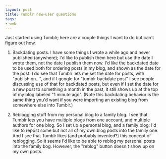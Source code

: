 ```yaml
---
layout: post
title: Tumblr new-user questions
tags:
- web
---
```

Just started using Tumblr; here are a couple things I want to do but can't
figure out how.

1) Backdating posts. I have some things I wrote a while ago and never
published (anywhere); I'd like to publish them here but use the date I wrote
them, not the date I publish them now. I'd like the backdated date to be used
both for ordering posts in my blog, and shown as the date for the post. I do
see that Tumblr lets me set the date for posts, with "publish on…", and if I
google for "tumblr backdate post" I see people discussing use of that for
backdated posts, but even if I set the date for a new post to something a
month in the past, it still shows up at the top of my blog labeled "1 minute
ago". (Note this backdating behavior is the same thing you'd want if you were
importing an existing blog from somewhere else into Tumblr.)

2) Reblogging stuff from my personal blog to a family blog. I see that Tumblr
lets you have multiple blogs from one account, and multiple authors for one
blog. So I set up a personal blog, and a family blog; I'd like to repost some
but not all of my own blog posts into the family one. And I see that Tumblr
likes (and probably invented?) this concept of reblogging. So it seems I'd
like to be able to reblog my personal posts into the family bog. However, the
"reblog" button doesn't show up on my own posts.


